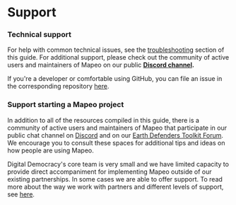 # Support

### Technical support

For help with common technical issues, see the [troubleshooting](complete-reference-guide/troubleshooting/ "mention") section of this guide. For additional support, please check out the community of active users and maintainers of Mapeo on our public [**Discord channel**](https://discord.gg/KWRFDh3v73)**.**&#x20;

If you're a developer or comfortable using GitHub, you can file an issue in the corresponding repository [here](https://github.com/digidem).

### Support starting a Mapeo project

In addition to all of the resources compiled in this guide, there is a community of active users and maintainers of Mapeo that participate in our public chat channel on [Discord](https://discord.gg/KWRFDh3v73) and on our [Earth Defenders Toolkit Forum](https://forum.earthdefenderstoolkit.com). We encourage you to consult these spaces for additional tips and ideas on how people are using Mapeo.

Digital Democracy's core team is very small and we have limited capacity to provide direct accompaniment for implementing Mapeo outside of our existing partnerships. In some cases we are able to offer support. To read more about the way we work with partners and different levels of support, see [here](https://drive.google.com/file/d/1c9C1-6v1EHKnfrYDsBn3VNu5qS\_pUNMC/view?usp=sharing).
